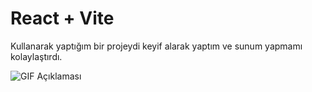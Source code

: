 # React + Vite
Kullanarak yaptığım bir projeydi keyif alarak yaptım ve sunum yapmamı kolaylaştırdı.

![GIF Açıklaması](getPr.gif)
